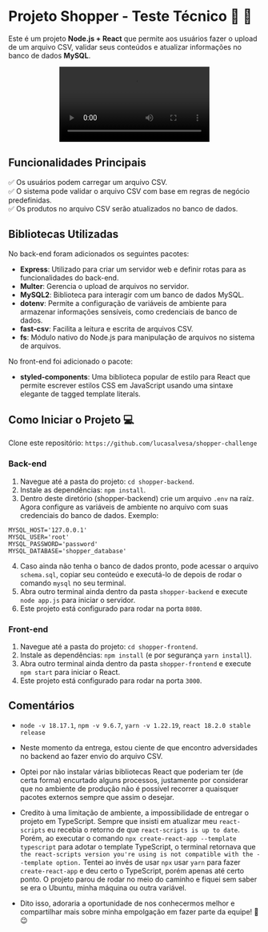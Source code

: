 # Projeto Shopper - Teste Técnico 🛒 🧾

Este é um projeto **Node.js + React** que permite aos usuários fazer o upload de um arquivo CSV, validar seus conteúdos e atualizar informações no banco de dados **MySQL**.

<div align="center">
  <video src="https://github.com/lucasalvesa/shopper-challenge/assets/85463742/a2b74258-8b0a-416b-9ddc-8a81b3106315" />
</div>

## Funcionalidades Principais

:white_check_mark:  Os usuários podem carregar um arquivo CSV.
<br/>:white_check_mark:  O sistema pode validar o arquivo CSV com base em regras de negócio predefinidas.
<br/>:white_check_mark:  Os produtos no arquivo CSV serão atualizados no banco de dados.

## Bibliotecas Utilizadas

No back-end foram adicionados os seguintes pacotes:
- **Express**: Utilizado para criar um servidor web e definir rotas para as funcionalidades do back-end.
- **Multer**: Gerencia o upload de arquivos no servidor.
- **MySQL2**: Biblioteca para interagir com um banco de dados MySQL.
- **dotenv**: Permite a configuração de variáveis de ambiente para armazenar informações sensíveis, como credenciais de banco de dados.
- **fast-csv**: Facilita a leitura e escrita de arquivos CSV.
- **fs**: Módulo nativo do Node.js para manipulação de arquivos no sistema de arquivos.

No front-end foi adicionado o pacote:
- **styled-components**: Uma biblioteca popular de estilo para React que permite escrever estilos CSS em JavaScript usando uma sintaxe elegante de tagged template literals.

## Como Iniciar o Projeto :computer:

Clone este repositório: `https://github.com/lucasalvesa/shopper-challenge`

### Back-end
1. Navegue até a pasta do projeto: `cd shopper-backend`.
2. Instale as dependências: `npm install`.
3. Dentro deste diretório (shopper-backend) crie um arquivo `.env` na raíz. Agora configure as variáveis de ambiente no arquivo com suas credenciais do banco de dados. Exemplo:
```env
MYSQL_HOST='127.0.0.1'
MYSQL_USER='root'
MYSQL_PASSWORD='password'
MYSQL_DATABASE='shopper_database'
```
4. Caso ainda não tenha o banco de dados pronto, pode acessar o arquivo `schema.sql`, copiar seu conteúdo e executá-lo de depois de rodar o comando `mysql` no seu terminal.
5. Abra outro terminal ainda dentro da pasta `shopper-backend` e execute `node app.js` para iniciar o servidor.
6. Este projeto está configurado para rodar na porta `8080`.

### Front-end
1. Navegue até a pasta do projeto: `cd shopper-frontend`.
3. Instale as dependências: `npm install` (e por segurança `yarn install`).
4. Abra outro terminal ainda dentro da pasta `shopper-frontend` e execute `npm start` para iniciar o React.
5. Este projeto está configurado para rodar na porta `3000`.

## Comentários

- `node -v 18.17.1`, `npm -v 9.6.7`, `yarn -v 1.22.19`, `react 18.2.0 stable release`

- Neste momento da entrega, estou ciente de que encontro adversidades no backend ao fazer envio do arquivo CSV. 

- Optei por não instalar várias bibliotecas React que poderiam ter (de certa forma) encurtado alguns processos, justamente por considerar que no ambiente de produção não é possível recorrer a quaisquer pacotes externos sempre que assim o desejar.

- Credito à uma limitação de ambiente, a impossibilidade de entregar o projeto em TypeScript. Sempre que insisti em atualizar meu `react-scripts` eu recebia o retorno de que `react-scripts is up to date`. Porém, ao executar o comando `npx create-react-app --template typescript` para adotar o template TypeScript, o terminal retornava que `the react-scripts version you're using is not compatible with the --template option.` Tentei ao invés de usar `npx` usar `yarn` para fazer `create-react-app` e deu certo o TypeScript, porém apenas até certo ponto. O projeto parou de rodar no meio do caminho e fiquei sem saber se era o Ubuntu, minha máquina ou outra variável.  

- Dito isso, adoraria a oportunidade de nos conhecermos melhor e compartilhar mais sobre minha empolgação em fazer parte da equipe! :star2: :wink:

